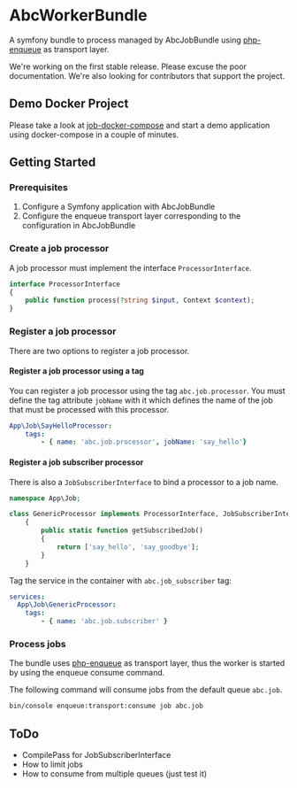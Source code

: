 # AbcWorkerBundle

A symfony bundle to process managed by AbcJobBundle using [php-enqueue](https://github.com/php-enqueue/enqueue-dev) as transport layer.

We're working on the first stable release. Please excuse the poor documentation. We're also looking for contributors that support the project.

## Demo Docker Project

Please take a look at [job-docker-compose](https://gitlab.com/hasc/job-docker-compose) and start a demo application using docker-compose in a couple of minutes.

## Getting Started

### Prerequisites
1. Configure a Symfony application with AbcJobBundle
2. Configure the enqueue transport layer corresponding to the configuration in AbcJobBundle

### Create a job processor

A job processor must implement the interface `ProcessorInterface`.

```php
interface ProcessorInterface
{
    public function process(?string $input, Context $context);
}
```

### Register a job processor

There are two options to register a job processor.

#### Register a job processor using a tag

You can register a job processor using the tag `abc.job.processor`. You must define the tag attribute `jobName` with it which defines the name of the job that must be processed with this processor.

```yaml
App\Job\SayHelloProcessor:
	tags:
		- { name: 'abc.job.processor', jobName: 'say_hello'}
```

#### Register a job subscriber processor

There is also a `JobSubscriberInterface` to bind a processor to a job name.

```php
namespace App\Job;

class GenericProcessor implements ProcessorInterface, JobSubscriberInterface
    {
        public static function getSubscribedJob()
        {
            return ['say_hello', 'say_goodbye'];
        }
    }
```

Tag the service in the container with `abc.job_subscriber` tag:

```yaml
services:
  App\Job\GenericProcessor:
    tags:
        - { name: 'abc.job.subscriber' }
```

### Process jobs

The bundle uses [php-enqueue](https://github.com/php-enqueue/enqueue-dev) as transport layer, thus the worker is started by using the enqueue consume command.

The following command will consume jobs from the default queue `abc.job`.

```bash
bin/console enqueue:transport:consume job abc.job
```

## ToDo
* CompilePass for JobSubscriberInterface
* How to limit jobs
* How to consume from multiple queues (just test it)
